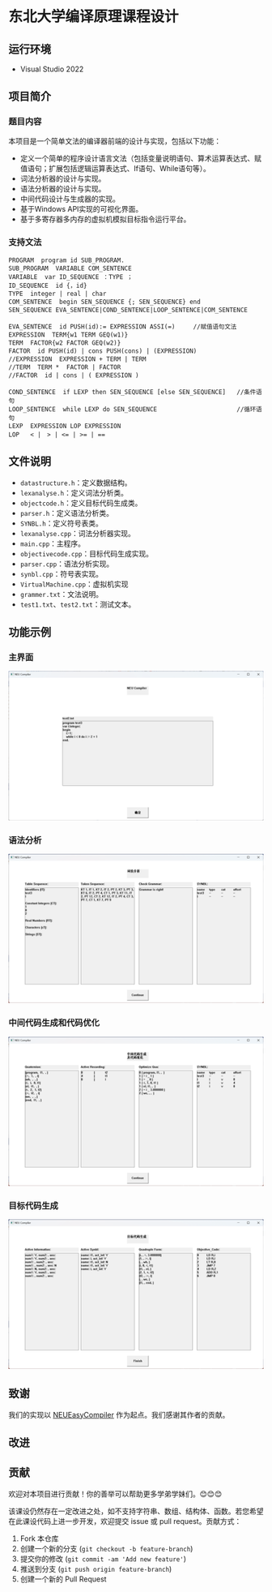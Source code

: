 # 东北大学编译原理课程设计

## 运行环境

- Visual Studio 2022

## 项目简介

### 题目内容

本项目是一个简单文法的编译器前端的设计与实现，包括以下功能：

- 定义一个简单的程序设计语言文法（包括变量说明语句、算术运算表达式、赋值语句；扩展包括逻辑运算表达式、If语句、While语句等）。
- 词法分析器的设计与实现。
- 语法分析器的设计与实现。
- 中间代码设计与生成器的实现。
- 基于Windows API实现的可视化界面。
- 基于多寄存器多内存的虚拟机模拟目标指令运行平台。

### 支持文法

```
PROGRAM  program id SUB_PROGRAM.
SUB_PROGRAM  VARIABLE COM_SENTENCE
VARIABLE  var ID_SEQUENCE ：TYPE ；
ID_SEQUENCE  id {，id}
TYPE  integer | real | char
COM_SENTENCE  begin SEN_SEQUENCE {; SEN_SEQUENCE} end
SEN_SEQUENCE EVA_SENTENCE|COND_SENTENCE|LOOP_SENTENCE|COM_SENTENCE

EVA_SENTENCE  id PUSH(id):= EXPRESSION ASSI(=)     //赋值语句文法
EXPRESSION  TERM{w1 TERM GEQ(w1)}
TERM  FACTOR{w2 FACTOR GEQ(w2)}
FACTOR  id PUSH(id) | cons PUSH(cons) | (EXPRESSION)
//EXPRESSION  EXPRESSION + TERM | TERM
//TERM  TERM *  FACTOR | FACTOR
//FACTOR  id | cons | ( EXPRESSION )

COND_SENTENCE  if LEXP then SEN_SEQUENCE [else SEN_SEQUENCE]   //条件语句
LOOP_SENTENCE  while LEXP do SEN_SEQUENCE                      //循环语句
LEXP  EXPRESSION LOP EXPRESSION
LOP   < |　> | <= | >= | ==
```

## 文件说明

- `datastructure.h`：定义数据结构。
- `lexanalyse.h`：定义词法分析类。
- `objectcode.h`：定义目标代码生成类。
- `parser.h`：定义语法分析类。
- `SYNBL.h`：定义符号表类。
- `lexanalyse.cpp`：词法分析器实现。
- `main.cpp`：主程序。
- `objectivecode.cpp`：目标代码生成实现。
- `parser.cpp`：语法分析实现。
- `synbl.cpp`：符号表实现。
- `VirtualMachine.cpp`：虚拟机实现
- `grammer.txt`：文法说明。
- `test1.txt`、`test2.txt`：测试文本。

## 功能示例

### 主界面

![主界面](https://github.com/10-OASIS-01/Compiler-NEU-2024-/blob/main/fig/1.png)

### 语法分析

![语法分析](https://github.com/10-OASIS-01/Compiler-NEU-2024-/blob/main/fig/2.png)

### 中间代码生成和代码优化

![中间代码生成和代码优化](https://github.com/10-OASIS-01/Compiler-NEU-2024-/blob/main/fig/3.png)

### 目标代码生成

![目标代码生成](https://github.com/10-OASIS-01/Compiler-NEU-2024-/blob/main/fig/4.png)

## 致谢

我们的实现以 [NEUEasyCompiler](https://github.com/Sswjm/NEUEasyCompiler) 作为起点。我们感谢其作者的贡献。

## 改进


## 贡献

欢迎对本项目进行贡献！你的善举可以帮助更多学弟学妹们。😊😊😊

该课设仍然存在一定改进之处，如不支持字符串、数组、结构体、函数。若您希望在此课设代码上进一步开发，欢迎提交 issue 或 pull request。贡献方式：

1. Fork 本仓库
2. 创建一个新的分支 (`git checkout -b feature-branch`)
3. 提交你的修改 (`git commit -am 'Add new feature'`)
4. 推送到分支 (`git push origin feature-branch`)
5. 创建一个新的 Pull Request

